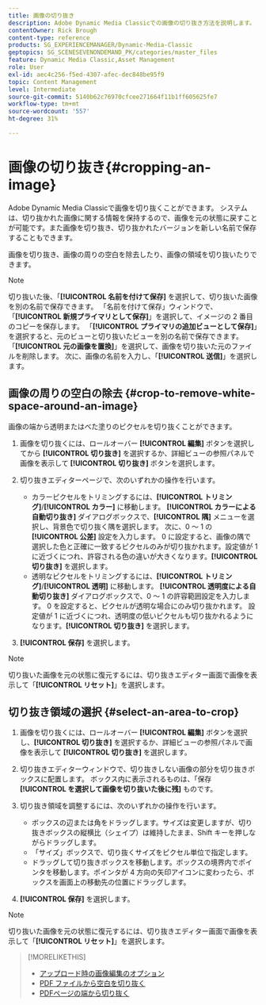 ```yaml
---
title: 画像の切り抜き
description: Adobe Dynamic Media Classicでの画像の切り抜き方法を説明します。
contentOwner: Rick Brough
content-type: reference
products: SG_EXPERIENCEMANAGER/Dynamic-Media-Classic
geptopics: SG_SCENESEVENONDEMAND_PK/categories/master_files
feature: Dynamic Media Classic,Asset Management
role: User
exl-id: aec4c256-f5ed-4307-afec-dec848be95f9
topic: Content Management
level: Intermediate
source-git-commit: 5140b62c76970cfcee271664f11b1ff605625fe7
workflow-type: tm+mt
source-wordcount: '557'
ht-degree: 31%

---
```


# 画像の切り抜き{#cropping-an-image}

Adobe Dynamic Media Classicで画像を切り抜くことができます。 システムは、切り抜かれた画像に関する情報を保持するので、画像を元の状態に戻すことが可能です。また画像を切り抜き、切り抜かれたバージョンを新しい名前で保存することもできます。

画像を切り抜き、画像の周りの空白を除去したり、画像の領域を切り抜いたりできます。

>[!NOTE]
>
>切り抜いた後、「**[!UICONTROL 名前を付けて保存]** を選択して、切り抜いた画像を別の名前で保存できます。 「名前を付けて保存」ウィンドウで、「**[!UICONTROL 新規プライマリとして保存]**」を選択して、イメージの 2 番目のコピーを保存します。 「**[!UICONTROL プライマリの追加ビューとして保存]**」を選択すると、元のビューと切り抜いたビューを別の名前で保存できます。 「**[!UICONTROL 元の画像を置換]**」を選択して、画像を切り抜いた元のファイルを削除します。 次に、画像の名前を入力し、「**[!UICONTROL 送信]**」を選択します。

## 画像の周りの空白の除去 {#crop-to-remove-white-space-around-an-image}

画像の端から透明またはべた塗りのピクセルを切り抜くことができます。

1. 画像を切り抜くには、ロールオーバー **[!UICONTROL 編集]** ボタンを選択してから **[!UICONTROL 切り抜き]** を選択するか、詳細ビューの参照パネルで画像を表示して **[!UICONTROL 切り抜き]** ボタンを選択します。
1. 切り抜きエディターページで、次のいずれかの操作を行います。

   * カラーピクセルをトリミングするには、**[!UICONTROL トリミング]**/**[!UICONTROL カラー]** に移動します。 **[!UICONTROL カラーによる自動切り抜き]** ダイアログボックスで、**[!UICONTROL 隅]** メニューを選択し、背景色で切り抜く隅を選択します。 次に、0 ～ 1 の **[!UICONTROL 公差]** 設定を入力します。 0 に設定すると、画像の隅で選択した色と正確に一致するピクセルのみが切り抜かれます。設定値が 1 に近づくにつれ、許容される色の違いが大きくなります。**[!UICONTROL 切り抜き]** を選択します。
   * 透明なピクセルをトリミングするには、**[!UICONTROL トリミング]**/**[!UICONTROL 透明]** に移動します。 **[!UICONTROL 透明度による自動切り抜き]** ダイアログボックスで、0 ～ 1 の許容範囲設定を入力します。 0 を設定すると、ピクセルが透明な場合にのみ切り抜かれます。 設定値が 1 に近づくにつれ、透明度の低いピクセルも切り抜かれるようになります。**[!UICONTROL 切り抜き]** を選択します。

1. **[!UICONTROL 保存]** を選択します。

>[!NOTE]
>
>切り抜いた画像を元の状態に復元するには、切り抜きエディター画面で画像を表示して「**[!UICONTROL リセット]**」を選択します。

## 切り抜き領域の選択 {#select-an-area-to-crop}

1. 画像を切り抜くには、ロールオーバー **[!UICONTROL 編集]** ボタンを選択し、**[!UICONTROL 切り抜き]** を選択するか、詳細ビューの参照パネルで画像を表示して **[!UICONTROL 切り抜き]** を選択します。

1. 切り抜きエディターウィンドウで、切り抜きしない画像の部分を切り抜きボックスに配置します。 ボックス内に表示されるものは、「保存 **[!UICONTROL を選択して画像を切り抜いた後に残]** ものです。
1. 切り抜き領域を調整するには、次のいずれかの操作を行います。

   * ボックスの辺または角をドラッグします。サイズは変更しますが、切り抜きボックスの縦横比（シェイプ）は維持したまま、Shift キーを押しながらドラッグします。
   * 「サイズ」ボックスで、切り抜くサイズをピクセル単位で指定します。
   * ドラッグして切り抜きボックスを移動します。ボックスの境界内でポインタを移動します。ポインタが 4 方向の矢印アイコンに変わったら、ボックスを画面上の移動先の位置にドラッグします。

1. **[!UICONTROL 保存]** を選択します。

>[!NOTE]
>
>切り抜いた画像を元の状態に復元するには、切り抜きエディター画面で画像を表示して「**[!UICONTROL リセット]**」を選択します。

>[!MORELIKETHIS]
>
>* [ アップロード時の画像編集のオプション ](image-editing-options-upload.md#image-editing-options-at-upload)
>* [PDF ファイルから空白を切り抜く ](pdfs.md#cropping_white_space_from_a_pdf_file)
>* [PDFページの端から切り抜く ](pdfs.md#cropping_from_the_sides_of_pdf_pages)
